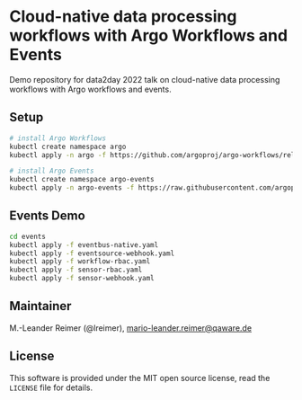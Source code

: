 # Cloud-native data processing workflows with Argo Workflows and Events

Demo repository for data2day 2022 talk on cloud-native data processing workflows with Argo workflows and events.

## Setup

```bash
# install Argo Workflows
kubectl create namespace argo
kubectl apply -n argo -f https://github.com/argoproj/argo-workflows/releases/download/v3.3.9/install.yaml

# install Argo Events
kubectl create namespace argo-events
kubectl apply -n argo-events -f https://raw.githubusercontent.com/argoproj/argo-events/v1.7.2/manifests/namespace-install.yaml
```

## Events Demo

```bash
cd events
kubectl apply -f eventbus-native.yaml
kubectl apply -f eventsource-webhook.yaml
kubectl apply -f workflow-rbac.yaml
kubectl apply -f sensor-rbac.yaml
kubectl apply -f sensor-webhook.yaml
```

## Maintainer

M.-Leander Reimer (@lreimer), <mario-leander.reimer@qaware.de>

## License

This software is provided under the MIT open source license, read the `LICENSE`
file for details.
